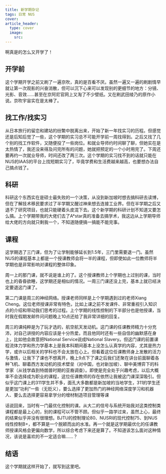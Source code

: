 ```yaml
---
title: 新学期杂记
tags: 日常 NUS
cover: 
article_header:
  type: cover
  image:
    src: 
---
```






啊真是的怎么又开学了！

<!--more-->

## 开学前

这个学期开学之前又刷了一遍京吹，真的是百看不厌。虽然一遍又一遍的刷剧情早就让第一次观影的兴奋消散，但可以沉下心来可以发现别的更细节的地方：分镜、光影、音效……甚至在京阿尼官网上又淘了不少壁纸。又在刷武田绫乃的原作小说。京吹宇宙实在是太棒了。

## 找工作/找实习

从日本旅行的留恋和建站的纷繁中脱离出来，开始了新一年找实习的历程。但感觉还是后知后觉了一些，这个学期的实习总不可能开学前一周找得到。之后又找了几个别的找工作软件，又随便投了一些岗位。和就业导师约时间聊了聊，但她实在是太热情了，我还没来得及问完所有的问题，她就把预定的一个小时用完了。下周还要再约一次就业导师，时间还改了两三次。这个学期的实习找不到的话就只能在NUS的IAAS的平台上找短期实习了，毕竟学费和生活费越来越高，也要想办法自己搞点钱了。

## 科研

科研这个东西实在是硕士最失败的一个决策，从没到新加坡时想去搞科研去读博，但在了解技术移民要求过了半学期又醒过神来想去连接工业界。但在半学期之后又退不了研究项目，也就只能硬着头皮混下去。这个新学期的科研计划不知道又要怎么搞。上个学期带我的大佬们去了A*star真的准备去搞学术，我这边从上学期导师给大佬的方向就只剩我一个，不知道随便搞一搞能不能完事。

## 课程

这学期选了三门课，但为了让学制能够延长到1.5年，三门里需要退一门。虽然NUS的课程基本上都是一个授课教师会将一半的课程，但即使如此一位教师将半学期也是非常影响对课程的整体印象。

周一上的那门课，就不说是谁上的了。这个授课教师上个学期也上过别的课，当时也上的昏昏欲睡，这学期还是相似的情况。一周三门课还没上完，基本上就已经决定要退这门课了。

第二门课是周三的神经网络。授课老师同样是上个学期遇到过的老师Xiang Cheng。这位老师授课非常有特色，比如上课之前不发课件、非常重视引入知识点的介绍和带动我们思考的过程。上个学期的线性控制的下半部分也是他授课，当时我在假期发邮件问问题晚上10点还给了我非常详细的回复。

周三的课纯粹是为了玩才选的，航空航天发动机。这门课的任课教师精力十分充沛，对自己讲授的内容应该是十分热爱。而且他同时还有一些自信的幽默感在身上，比如他会故意把National Service说成National Slavery。但这门课的前置课程流体力学和热力学基本上是我本科期间基本上没怎么认真学的内容，尤其是热力学，或许以后相关的学科也不会太放在心上。但看着这位任课教师身上发散的活力与激情，让我下了课也不想离开，晚上9点下了课之后我们还聚在讲台前面聊着各种飞机、聊着西方发动机的技术壁垒（对中国，也对新加坡）、聊中美博弈下的科学家（从钱学森到特朗普时期的亚裔调查）。即使是完全处于兴趣考虑，以后大概率不会选择成为职业的课程，这位任课教师的存在依然让我被这门课深深吸引。但似乎这门课上的311学生并不多，面孔大多数都是新加坡的当地学生，311的学生还是更加“功利”一些（无贬义），要么选择了更加热门的神经网络深度学习和机器人、要么去选择更容易拿学分的增材制造项目管理等课

话说回来，当时有一门最优化控制的课。从大二的信号与系统开始我对这类控制类课程都是最上心的，别的课程可以不管不顾。但似乎一路学过来，虽然上心，最终的结果似乎并没有很理想。BJTU的控制理论80、NUSRI的现代控制75、到NUS线性控制B+，都不算是一个脱颖而出的水准。再一个就是这学期最优化的任课教师授课风格会更偏向数学，所以综合考虑下来还是算了。不知道该怎么面对这种情况，该说是喜欢的不一定适合嘛……？

## 结语

这个学期就这样开始了，就写到这里吧。

